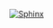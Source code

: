 [![Sphinx](https://github.com/paulogil2010/test-sphinx/actions/workflows/build_docs.yml/badge.svg?event=pull_request)](https://github.com/paulogil2010/test-sphinx/actions/workflows/build_docs.yml)
